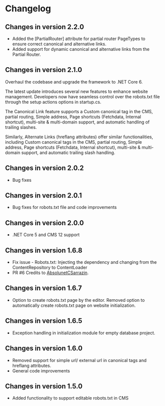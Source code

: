 # Changelog

## Changes in version 2.2.0

- Added the [PartialRouter] attribute for partial router PageTypes to ensure correct canonical and alternative links.
- Added support for dynamic canonical and alternative links from the Partial Router.

## Changes in version 2.1.0

Overhaul the codebase and upgrade the framework to .NET Core 6.

The latest update introduces several new features to enhance website management. Developers now have seamless control over the robots.txt file through the setup actions options in startup.cs. 

The Canonical Link feature supports a Custom canonical tag in the CMS, partial routing, Simple address, Page shortcuts (Fetchdata, Internal shortcut), multi-site & multi-domain support, and automatic handling of trailing slashes. 

Similarly, Alternate Links (hreflang attributes) offer similar functionalities, including Custom canonical tags in the CMS, partial routing, Simple address, Page shortcuts (Fetchdata, Internal shortcut), multi-site & multi-domain support, and automatic trailing slash handling.

## Changes in version 2.0.2		
- Bug fixes

## Changes in version 2.0.1		
- Bug fixes for robots.txt file and code improvements 

## Changes in version 2.0.0		
- .NET Core 5 and CMS 12 support 

## Changes in version 1.6.8
- Fix issue -  Robots.txt: Injecting the dependency and changing from the ContentRepository to ContentLoader
- PR #6 Credits to [AbsolunetCSarrazin](https://github.com/AbsolunetCSarrazin).

## Changes in version 1.6.7
- Option to create robots.txt page by the editor. Removed option to automatically create  robots.txt page on website initialization.

## Changes in version 1.6.5
- Exception handling in initialization module for empty database project.

## Changes in version 1.6.0
- Removed support for simple url/ external url in canonical tags and hreflang attributes.
- General code improvements

## Changes in version 1.5.0
- Added functionality to support editable robots.txt in CMS 